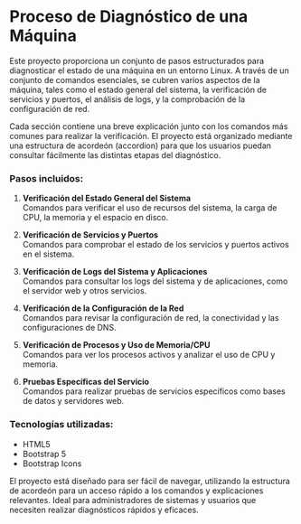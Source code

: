 # Proceso de Diagnóstico de una Máquina

Este proyecto proporciona un conjunto de pasos estructurados para diagnosticar el estado de una máquina en un entorno Linux. A través de un conjunto de comandos esenciales, se cubren varios aspectos de la máquina, tales como el estado general del sistema, la verificación de servicios y puertos, el análisis de logs, y la comprobación de la configuración de red.

Cada sección contiene una breve explicación junto con los comandos más comunes para realizar la verificación. El proyecto está organizado mediante una estructura de acordeón (accordion) para que los usuarios puedan consultar fácilmente las distintas etapas del diagnóstico.

### Pasos incluidos:

1. **Verificación del Estado General del Sistema**  
   Comandos para verificar el uso de recursos del sistema, la carga de CPU, la memoria y el espacio en disco.

2. **Verificación de Servicios y Puertos**  
   Comandos para comprobar el estado de los servicios y puertos activos en el sistema.

3. **Verificación de Logs del Sistema y Aplicaciones**  
   Comandos para consultar los logs del sistema y de aplicaciones, como el servidor web y otros servicios.

4. **Verificación de la Configuración de la Red**  
   Comandos para revisar la configuración de red, la conectividad y las configuraciones de DNS.

5. **Verificación de Procesos y Uso de Memoria/CPU**  
   Comandos para ver los procesos activos y analizar el uso de CPU y memoria.

6. **Pruebas Específicas del Servicio**  
   Comandos para realizar pruebas de servicios específicos como bases de datos y servidores web.

### Tecnologías utilizadas:
- HTML5
- Bootstrap 5
- Bootstrap Icons

El proyecto está diseñado para ser fácil de navegar, utilizando la estructura de acordeón para un acceso rápido a los comandos y explicaciones relevantes. Ideal para administradores de sistemas y usuarios que necesiten realizar diagnósticos rápidos y eficaces.
